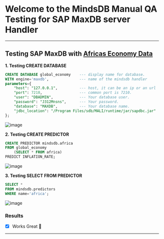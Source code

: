 # Welcome to the MindsDB Manual QA Testing for SAP MaxDB server Handler

---

## Testing SAP MaxDB with [Africas Economy Data](https://github.com/marsidmali/mm/files/11347260/africa.csv)

**1. Testing CREATE DATABASE**

```sql
CREATE DATABASE global_economy    --- display name for database.
WITH engine='maxdb',              --- name of the mindsdb handler
parameters={
    "host": "127.0.0.1",          --- host, it can be an ip or an url
    "port": 7210,                 --- common port is 7210.
    "user": "DBADMIN",            --- Your database user.
    "password": "J312Mnsns",      --- Your password.
    "database": "MAXDB",          --- Your database name.
    "jdbc_location": "/Program Files/sdb/MALI/runtime/jar/sapdbc.jar"  --- The location of the jar file which contains the JDBC driver
};
```

![image](https://user-images.githubusercontent.com/93339789/235527864-7d1ea5c1-7f60-4015-9eba-fed42efbab11.png)

**2. Testing CREATE PREDICTOR**

```sql
CREATE PREDICTOR mindsdb.africa
FROM global_economy
    (SELECT * FROM africa)
PREDICT INFLATION_RATE;
```

![image](https://user-images.githubusercontent.com/93339789/234972889-49fa8ad1-9472-4874-9149-af86d3cf1ecc.png)

**3. Testing SELECT FROM PREDICTOR**

```sql
SELECT *
FROM mindsdb.predictors
WHERE name='africa';
```

![image](https://user-images.githubusercontent.com/93339789/234973194-18ddd80a-9600-47ef-8357-1ef16f31d65e.png)
### Results

- [x] Works Great 💚

---
